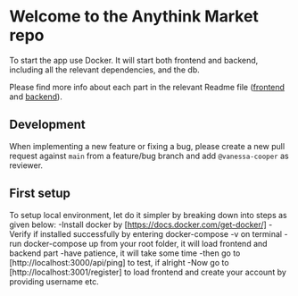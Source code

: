# Welcome to the Anythink Market repo

To start the app use Docker. It will start both frontend and backend, including all the relevant dependencies, and the db.

Please find more info about each part in the relevant Readme file ([frontend](frontend/readme.md) and [backend](backend/README.md)).

## Development

When implementing a new feature or fixing a bug, please create a new pull request against `main` from a feature/bug branch and add `@vanessa-cooper` as reviewer.

## First setup

To setup local environment, let do it simpler by breaking down into steps as given below:
-Install docker by [https://docs.docker.com/get-docker/]
-Verify if installed successfully by entering docker-compose -v on terminal
-run docker-compose up from your root folder, it will load frontend and backend part
-have patience, it will take some time
-then go to [http://localhost:3000/api/ping] to test, if alright
-Now go to [http://localhost:3001/register] to load frontend and create your account by providing username etc.


